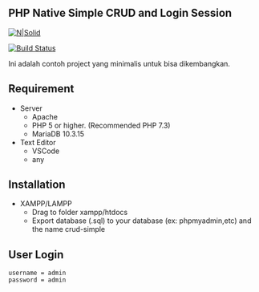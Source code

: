 ## PHP Native Simple CRUD and Login Session
[![N|Solid](https://avatars1.githubusercontent.com/u/50296553?s=400&u=33ca8d07ddf53d1b63ce071d5f7c3adace5bbc4a&v=4)](https://ilc.or.id)

[![Build Status](https://travis-ci.org/joemccann/dillinger.svg?branch=master)](https://ilc.or.id)

Ini adalah contoh project yang minimalis untuk bisa dikembangkan.

## Requirement
- Server
  - Apache
  - PHP 5 or higher. (Recommended PHP 7.3)
  - MariaDB 10.3.15
- Text Editor
  - VSCode
  - any
## Installation
- XAMPP/LAMPP
  - Drag to folder xampp/htdocs
  - Export database (.sql) to your database (ex: phpmyadmin,etc) and the name crud-simple
## User Login

```
username = admin
password = admin
```
